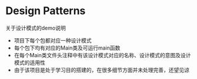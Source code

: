 # Design Patterns
关于设计模式的demo说明
* 项目下每个包都对应一种设计模式
* 每个包下均有对应的Main类及可运行main函数
* 在每个Main类文件头注释中有该设计模式对应的名称、设计模式的意图及设计模式的适用性
* 由于该项目是处于学习目的搭建的，在很多细节方面并未处理完善，还望见谅
